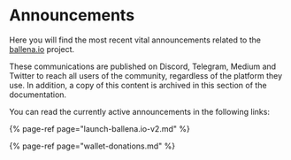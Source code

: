 # Announcements

Here you will find the most recent vital announcements related to the [ballena.io](https://ballena.io/) project.

These communications are published on Discord, Telegram, Medium and Twitter to reach all users of the community, regardless of the platform they use. In addition, a copy of this content is archived in this section of the documentation. 

You can read the currently active announcements in the following links:

{% page-ref page="launch-ballena.io-v2.md" %}

{% page-ref page="wallet-donations.md" %}





